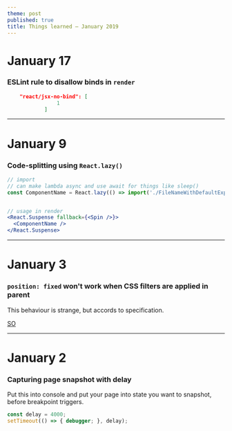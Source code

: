 ```yaml
---
theme: post
published: true
title: Things learned – January 2019
---
```

# January 17

### ESLint rule to disallow binds in `render`

```json
	"react/jsx-no-bind": [
				1
			]
```

---

# January 9

### Code-splitting using `React.lazy()`

```jsx
// import
// can make lambda async and use await for things like sleep()
const ComponentName = React.lazy(() => import('./FileNameWithDefaultExport'));


// usage in render
<React.Suspense fallback={<Spin />}>
  <ComponentName />
</React.Suspense>
```

---

# January 3

### `position: fixed` won't work when CSS filters are applied in parent

This behaviour is strange, but accords to specification.

[SO](https://stackoverflow.com/questions/52937708/css-filter-on-parent-breaks-child-positioning)

---

# January 2

### Capturing page snapshot with delay

Put this into console and put your page into state you want to snapshot, before breakpoint triggers.
```javascript
const delay = 4000;
setTimeout(() => { debugger; }, delay);
```
